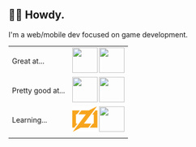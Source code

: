 ## 👋🏽 Howdy.
I'm a web/mobile dev focused on game development.

|||
|--------|-------|
| Great at... |  [<img src="https://upload.wikimedia.org/wikipedia/commons/9/99/Unofficial_JavaScript_logo_2.svg" height="50px" width="50px" />][javascript] [<img src="https://upload.wikimedia.org/wikipedia/commons/f/f5/Typescript.svg" height="50px" width="50px" />][typescript]  |
| Pretty good at... | [<img src="https://fennel-lang.org/logo.svg" height="50px" width="50px" />][fennel] [<img src="https://48pedia.org/images/8/8e/Lua-logo.svg" height="50px" width="50px" />][lua] |
| Learning... | [<img src="https://raw.githubusercontent.com/github/explore/b28ef5e65d2d582ab36c30e3e2068721e71625e4/topics/zig/zig.png" height="50px" width="50px" />][zig] [<img src="https://upload.wikimedia.org/wikipedia/commons/1/18/C_Programming_Language.svg" height="50px" width="50px" />][c] |
|||

[typescript]: https://typescriptlang.org
[javascript]: https://developer.mozilla.org/en-US/docs/Web/JavaScript
[fennel]: https://fennel-lang.org
[lua]: https://www.lua.org/
[swift]: https://swift.org
[c]: https://en.cppreference.com/w/c
[zig]: https://ziglang.org

[odin]: https://odin-lang.org
[nim]: https://nim-lang.org
[cpp]: https://en.cppreference.com
[raku]: https://raku.org
[php]: https://php.net
[nelua]: https://nelua.io/
[janet]: https://www.janet-lang.org/
[haxe]: https://haxe.org
[webassembly]: https://webassembly.org/
[assemblyscript]: https://www.assemblyscript.org/
[rust]: https://rust-lang.org
[elisp]: https://www.gnu.org/software/emacs/manual/html_node/elisp/
[kotlin]: https://kotlinlang.org/
[clojure]: https://clojure.org/
[clojurescript]: https://clojurescript.org/
[godot]: https://godotengine.org
[construct]: https://construct.net
[python]: https://www.python.org/
[ruby]: https://www.ruby-lang.org/en/
[txr]: http://nongnu.org/txr
[lisp]: https://common-lisp.net/
[red]: http://red-lang.org
[racket]: https://racket-lang.org

